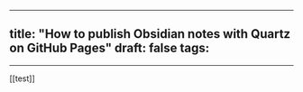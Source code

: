 
---
title: "How to publish Obsidian notes with Quartz on GitHub Pages"
draft: false
tags:
  - 
---
 
[[test]]
